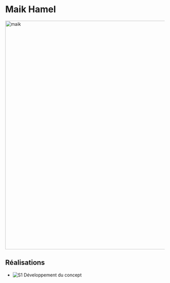 # Maik Hamel

<img src="https://github.com/Ethereal-Creators/Instrumentum/tree/main/10_equipe/membre_z" alt="maik" width="720"/>

 ## Réalisations

 <!-- Une image par semaine de la réalisation dont tu es le plus fier avec une légende -->

* ![S1 Développement du concept](https://fakeimg.pl/400x400?text=Concept)
